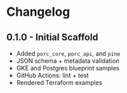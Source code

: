 # Changelog

## 0.1.0 - Initial Scaffold
- Added `porc_core`, `porc_api`, and `pine`
- JSON schema + metadata validation
- GKE and Postgres blueprint samples
- GitHub Actions: lint + test
- Rendered Terraform examples
